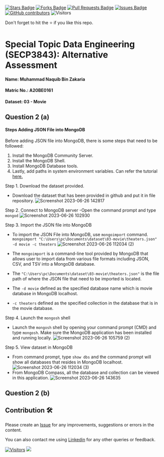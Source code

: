 <a href="https://github.com/drshahizan/SECP3843/stargazers"><img src="https://img.shields.io/github/stars/drshahizan/SECP3843" alt="Stars Badge"/></a>
<a href="https://github.com/drshahizan/SECP3843/network/members"><img src="https://img.shields.io/github/forks/drshahizan/SECP3843" alt="Forks Badge"/></a>
<a href="https://github.com/drshahizan/SECP3843/pulls"><img src="https://img.shields.io/github/issues-pr/drshahizan/SECP3843" alt="Pull Requests Badge"/></a>
<a href="https://github.com/drshahizan/SECP3843/issues"><img src="https://img.shields.io/github/issues/drshahizan/SECP3843" alt="Issues Badge"/></a>
<a href="https://github.com/drshahizan/SECP3843/graphs/contributors"><img alt="GitHub contributors" src="https://img.shields.io/github/contributors/drshahizan/SECP3843?color=2b9348"></a>
![Visitors](https://api.visitorbadge.io/api/visitors?path=https%3A%2F%2Fgithub.com%2Fdrshahizan%2FSECP3843&labelColor=%23d9e3f0&countColor=%23697689&style=flat)

Don't forget to hit the :star: if you like this repo.

# Special Topic Data Engineering (SECP3843): Alternative Assessment

#### Name: Muhammad Naquib Bin Zakaria
#### Matric No.: A20BE0161
#### Dataset: 03 - Movie

## Question 2 (a)
<h4>Steps Adding JSON File into MongoDB</h4>

Before adding JSON file into MongoDB, there is some steps that need to be followed:
1. Install the MongoDB Community Server.
2. Install the MongoDB Shell.
3. Install MongoDB Database tools.
4. Lastly, add paths in system environment variables.
Can refer the tutorial <a href="https://www.youtube.com/watch?v=XZ4usENdH4s&list=PL_euSNU_eLbfmDxRw-Gx45ow5MtBAM3YS&index=7">here.</a>

Step 1. Download the dataset provided.
- Download the dataset that has been provided in github and put it in file repository.
![Screenshot 2023-06-26 142817](https://github.com/drshahizan/SECP3843/assets/92329710/bdd26807-f5ac-429a-9588-f2f0505eb604)

Step 2. Connect to MongoDB server
-Open the command prompt and type `mongod`
![Screenshot 2023-06-26 102930](https://github.com/drshahizan/SECP3843/assets/92329710/54312172-12a9-484e-ba27-bfbe463f3f8a)

Step 3. Import the JSON file into MongoDB
- To import the JSON File into MongoDB, use `mongoimport` command.
`mongoimport "C:\Users\pc\Documents\dataset\03-movie\theaters.json" -d movie -c theaters`
![Screenshot 2023-06-26 112034 (2)](https://github.com/drshahizan/SECP3843/assets/92329710/b08d3006-69fd-4ad5-8f12-b0a37596fbc9)

- The `mongoimport` is a command-line tool provided by MongoDB that allows user to import data from various file formats including JSON, CSV, and TSV into a MongoDB database.
- The `"C:\Users\pc\Documents\dataset\03-movie\theaters.json"` is the file path of where the JSON file that need to be imported is located.
- The `-d movie` defined as the specified database name which is movie database in MongoDB localhost.
- `-c theaters` defined as the specified collection in the database that is in the movie database.

Step 4. Launch the `mongosh` shell
- Launch the `mongosh` shell by opening your command prompt (CMD) and type `mongosh`. Make sure the MongoDB application has been installed and running locally.
![Screenshot 2023-06-26 105759 (2)](https://github.com/drshahizan/SECP3843/assets/92329710/13e69939-bed5-41b4-992b-dc88749d2988)

Step 5. View dataset in MongoDB
- From command prompt, type `show dbs` and the command prompt will show all databases that resides in MongoDB localhost.
![Screenshot 2023-06-26 112034 (3)](https://github.com/drshahizan/SECP3843/assets/92329710/1b9f2228-f886-4bdf-9075-0a0e3ff2ce2f)
- From MongoDB Compass, all the database and collection can be viewed in this application.
![Screenshot 2023-06-26 143635](https://github.com/drshahizan/SECP3843/assets/92329710/ec443a6a-f5c5-4c55-a1ed-4eb1a48b3279)

## Question 2 (b)


## Contribution 🛠️
Please create an [Issue](https://github.com/drshahizan/special-topic-data-engineering/issues) for any improvements, suggestions or errors in the content.

You can also contact me using [Linkedin](https://www.linkedin.com/in/drshahizan/) for any other queries or feedback.

[![Visitors](https://api.visitorbadge.io/api/visitors?path=https%3A%2F%2Fgithub.com%2Fdrshahizan&labelColor=%23697689&countColor=%23555555&style=plastic)](https://visitorbadge.io/status?path=https%3A%2F%2Fgithub.com%2Fdrshahizan)
![](https://hit.yhype.me/github/profile?user_id=81284918)



